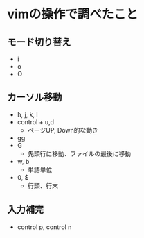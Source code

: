 # vimの操作で調べたこと
## モード切り替え
- i
- o
- O

## カーソル移動
- h, j, k, l
- control + u,d
    - ページUP, Down的な動き
- gg
- G
    - 先頭行に移動、ファイルの最後に移動
- w, b
    - 単語単位
- 0, $
    - 行頭、行末

## 入力補完
- control p, control n



